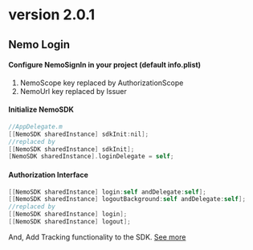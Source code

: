# version 2.0.1
## Nemo Login
#### Configure NemoSignIn in your project (default info.plist)
1. NemoScope key replaced by AuthorizationScope
2. NemoUrl key replaced by Issuer

#### Initialize NemoSDK
```objectivec
//AppDelegate.m
[[NemoSDK sharedInstance] sdkInit:nil];
//replaced by
[[NemoSDK sharedInstance] sdkInit];
[NemoSDK sharedInstance].loginDelegate = self;
```

#### Authorization Interface
```objectivec
[[NemoSDK sharedInstance] login:self andDelegate:self];
[[NemoSDK sharedInstance] logoutBackground:self andDelegate:self];
//replaced by
[[NemoSDK sharedInstance] login];
[[NemoSDK sharedInstance] logout];
```

And, Add Tracking functionality to the SDK. [See more](https://github.com/itcgosucorp/nemosdk-ios#integrate-nemosdktracking)
